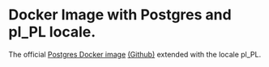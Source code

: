 # Docker Image with Postgres and pl_PL locale.
The official [Postgres Docker image](https://registry.hub.docker.com/_/postgres/) [(Github)](https://github.com/docker-library/postgres) extended with the locale pl_PL.

